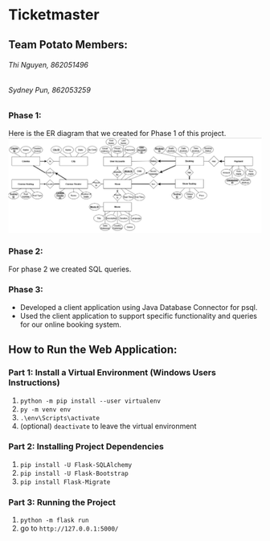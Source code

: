 # Ticketmaster
## Team Potato Members: 
###### Thi Nguyen, 862051496
###### Sydney Pun, 862053259

### Phase 1: 
Here is the ER diagram that we created for Phase 1 of this project. 
![ER Diagram](https://github.com/sydneypun/Ticketmaster/blob/master/CS%20166%20Phase%201.png)

### Phase 2: 
For phase 2 we created SQL queries. 

### Phase 3: 
- Developed a client application using Java Database Connector for psql.
- Used the client application to support specific functionality and queries for our online booking system. 

## How to Run the Web Application: 
### Part 1: Install a Virtual Environment (Windows Users Instructions)
1. `python -m pip install --user virtualenv`
2. `py -m venv env`
3. `.\env\Scripts\activate`
4. (optional) `deactivate` to leave the virtual environment

### Part 2: Installing Project Dependencies 
1. `pip install -U Flask-SQLAlchemy`
2. `pip install -U Flask-Bootstrap`
3. `pip install Flask-Migrate`

### Part 3: Running the Project
1. `python -m flask run`
2. go to `http://127.0.0.1:5000/`

